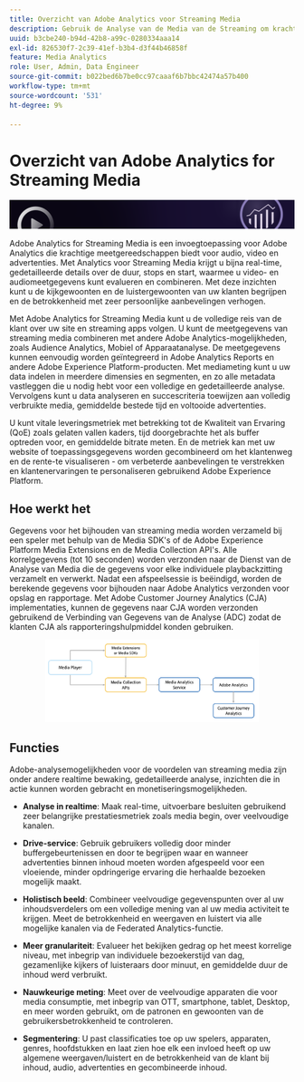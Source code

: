 ```yaml
---
title: Overzicht van Adobe Analytics voor Streaming Media
description: Gebruik de Analyse van de Media van de Streaming om krachtig inzicht voor inhoud, audio, en reclame te krijgen.
uuid: b3cbe240-b94d-42b8-a99c-0280334aaa14
exl-id: 826530f7-2c39-41ef-b3b4-d3f44b46858f
feature: Media Analytics
role: User, Admin, Data Engineer
source-git-commit: b022bed6b7be0cc97caaaf6b7bbc42474a57b400
workflow-type: tm+mt
source-wordcount: '531'
ht-degree: 9%

---
```


# Overzicht van Adobe Analytics for Streaming Media

![Banner](./assets/media_analytics_banner.png)

Adobe Analytics for Streaming Media is een invoegtoepassing voor Adobe Analytics die krachtige meetgereedschappen biedt voor audio, video en advertenties. Met Analytics voor Streaming Media krijgt u bijna real-time, gedetailleerde details over de duur, stops en start, waarmee u video- en audiomeetgegevens kunt evalueren en combineren. Met deze inzichten kunt u de kijkgewoonten en de luistergewoonten van uw klanten begrijpen en de betrokkenheid met zeer persoonlijke aanbevelingen verhogen.

Met Adobe Analytics for Streaming Media kunt u de volledige reis van de klant over uw site en streaming apps volgen. U kunt de meetgegevens van streaming media combineren met andere Adobe Analytics-mogelijkheden, zoals Audience Analytics, Mobiel of Apparaatanalyse. De meetgegevens kunnen eenvoudig worden geïntegreerd in Adobe Analytics Reports en andere Adobe Experience Platform-producten. Met mediameting kunt u uw data indelen in meerdere dimensies en segmenten, en zo alle metadata vastleggen die u nodig hebt voor een volledige en gedetailleerde analyse. Vervolgens kunt u data analyseren en succescriteria toewijzen aan volledig verbruikte media, gemiddelde bestede tijd en voltooide advertenties.

U kunt vitale leveringsmetriek met betrekking tot de Kwaliteit van Ervaring (QoE) zoals gelaten vallen kaders, tijd doorgebrachte het als buffer optreden voor, en gemiddelde bitrate meten. En de metriek kan met uw website of toepassingsgegevens worden gecombineerd om het klantenweg en de rente-te visualiseren - om verbeterde aanbevelingen te verstrekken en klantenervaringen te personaliseren gebruikend Adobe Experience Platform.

## Hoe werkt het

Gegevens voor het bijhouden van streaming media worden verzameld bij een speler met behulp van de Media SDK&#39;s of de Adobe Experience Platform Media Extensions en de Media Collection API&#39;s. Alle korrelgegevens (tot 10 seconden) worden verzonden naar de Dienst van de Analyse van Media die de gegevens voor elke individuele playbackzitting verzamelt en verwerkt. Nadat een afspeelsessie is beëindigd, worden de berekende gegevens voor bijhouden naar Adobe Analytics verzonden voor opslag en rapportage. Met Adobe Customer Journey Analytics (CJA) implementaties, kunnen de gegevens naar CJA worden verzonden gebruikend de Verbinding van Gegevens van de Analyse (ADC) zodat de klanten CJA als rapporteringshulpmiddel konden gebruiken.

<!-- ![streaming media process](./assets/streaming-process1.png) -->

<div style="text-align: center;">
<img src="./assets/streaming-process1.png" alt="Streaming media-proces" width="75%">
</div>

## Functies

Adobe-analysemogelijkheden voor de voordelen van streaming media zijn onder andere realtime bewaking, gedetailleerde analyse, inzichten die in actie kunnen worden gebracht en monetiseringsmogelijkheden.

* **Analyse in realtime**: Maak real-time, uitvoerbare besluiten gebruikend zeer belangrijke prestatiesmetriek zoals media begin, over veelvoudige kanalen.

* **Drive-service**: Gebruik gebruikers volledig door minder buffergebeurtenissen en door te begrijpen waar en wanneer advertenties binnen inhoud moeten worden afgespeeld voor een vloeiende, minder opdringerige ervaring die herhaalde bezoeken mogelijk maakt.

* **Holistisch beeld**: Combineer veelvoudige gegevenspunten over al uw inhoudsverdelers om een volledige mening van al uw media activiteit te krijgen. Meet de betrokkenheid en weergaven en luistert via alle mogelijke kanalen via de Federated Analytics-functie.

* **Meer granulariteit**: Evalueer het bekijken gedrag op het meest korrelige niveau, met inbegrip van individuele bezoekerstijd van dag, gezamenlijke kijkers of luisteraars door minuut, en gemiddelde duur de inhoud werd verbruikt.

* **Nauwkeurige meting**: Meet over de veelvoudige apparaten die voor media consumptie, met inbegrip van OTT, smartphone, tablet, Desktop, en meer worden gebruikt, om de patronen en gewoonten van de gebruikersbetrokkenheid te controleren.

* **Segmentering**: U past classificaties toe op uw spelers, apparaten, genres, hoofdstukken en laat zien hoe elk een invloed heeft op uw algemene weergaven/luistert en de betrokkenheid van de klant bij inhoud, audio, advertenties en gecombineerde inhoud.
